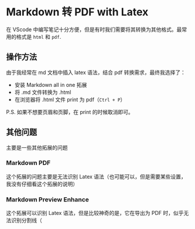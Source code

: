 # Markdown 转 PDF with Latex

在 VScode 中编写笔记十分方便，但是有时我们需要将其转换为其他格式。最常用的格式是 `html` 和 `pdf`.

## 操作方法

由于我经常在 md 文档中插入 latex 语法，结合 pdf 转换需求，最终我选择了：

- 安装 Markdown all in one 拓展
- 将 .md 文件转换为 .html
- 在浏览器将 .html 文件 print 为 pdf（`Ctrl + P`）

P.S. 如果不想要页眉和页脚，在 print 的时候取消即可。

## 其他问题

主要是一些其他拓展的问题

### Markdown PDF

这个拓展的问题主要是无法识别 Latex 语法（也可能可以，但是需要某些设置，我没有仔细看这个拓展的说明）

### Markdown Preview Enhance

这个拓展可以识别 Latex 语法，但是比较神奇的是，它在导出为 PDF 时，似乎无法识别分割线（

